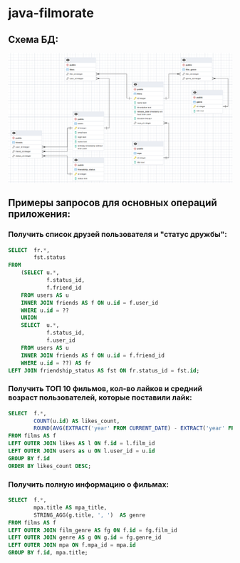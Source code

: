 # java-filmorate

## Схема БД:
![Screenshot](filmorate-diagram.png)

## Примеры запросов для основных операций приложения:

### Получить список друзей пользователя и "статус дружбы":
```sql
SELECT  fr.*, 
        fst.status 
FROM
	(SELECT u.*, 
            f.status_id,
            f.friend_id
	FROM users AS u
	INNER JOIN friends AS f ON u.id = f.user_id
	WHERE u.id = ??
	UNION
	SELECT  u.*, 
	        f.status_id,
            f.user_id
	FROM users AS u
	INNER JOIN friends AS f ON u.id = f.friend_id
	WHERE u.id = ??) AS fr
LEFT JOIN friendship_status AS fst ON fr.status_id = fst.id;
```

### Получить ТОП 10 фильмов, кол-во лайков и средний возраст пользователей, которые поставили лайк:
```sql
SELECT  f.*, 
        COUNT(u.id) AS likes_count,
        ROUND(AVG(EXTRACT('year' FROM CURRENT_DATE) - EXTRACT('year' FROM u.birthday))) AS avg_age
FROM films AS f
LEFT OUTER JOIN likes AS l ON f.id = l.film_id
LEFT OUTER JOIN users as u ON l.user_id = u.id
GROUP BY f.id
ORDER BY likes_count DESC;
```

### Получить полную информацию о фильмах:
```sql
SELECT  f.*, 
        mpa.title AS mpa_title, 
        STRING_AGG(g.title, ', ')  AS genre
FROM films AS f
LEFT OUTER JOIN film_genre AS fg ON f.id = fg.film_id
LEFT OUTER JOIN genre AS g ON g.id = fg.genre_id
LEFT OUTER JOIN mpa ON f.mpa_id = mpa.id
GROUP BY f.id, mpa.title;
```